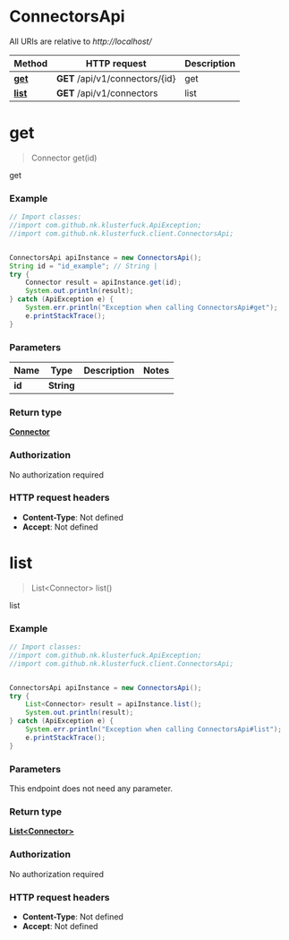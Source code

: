 # ConnectorsApi

All URIs are relative to *http://localhost/*

Method | HTTP request | Description
------------- | ------------- | -------------
[**get**](ConnectorsApi.md#get) | **GET** /api/v1/connectors/{id} | get
[**list**](ConnectorsApi.md#list) | **GET** /api/v1/connectors | list


<a name="get"></a>
# **get**
> Connector get(id)

get



### Example
```java
// Import classes:
//import com.github.nk.klusterfuck.ApiException;
//import com.github.nk.klusterfuck.client.ConnectorsApi;


ConnectorsApi apiInstance = new ConnectorsApi();
String id = "id_example"; // String | 
try {
    Connector result = apiInstance.get(id);
    System.out.println(result);
} catch (ApiException e) {
    System.err.println("Exception when calling ConnectorsApi#get");
    e.printStackTrace();
}
```

### Parameters

Name | Type | Description  | Notes
------------- | ------------- | ------------- | -------------
 **id** | **String**|  |

### Return type

[**Connector**](Connector.md)

### Authorization

No authorization required

### HTTP request headers

 - **Content-Type**: Not defined
 - **Accept**: Not defined

<a name="list"></a>
# **list**
> List&lt;Connector&gt; list()

list



### Example
```java
// Import classes:
//import com.github.nk.klusterfuck.ApiException;
//import com.github.nk.klusterfuck.client.ConnectorsApi;


ConnectorsApi apiInstance = new ConnectorsApi();
try {
    List<Connector> result = apiInstance.list();
    System.out.println(result);
} catch (ApiException e) {
    System.err.println("Exception when calling ConnectorsApi#list");
    e.printStackTrace();
}
```

### Parameters
This endpoint does not need any parameter.

### Return type

[**List&lt;Connector&gt;**](Connector.md)

### Authorization

No authorization required

### HTTP request headers

 - **Content-Type**: Not defined
 - **Accept**: Not defined

